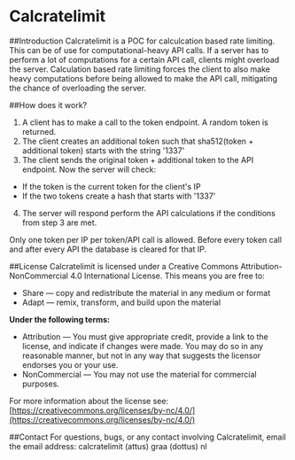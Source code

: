 # Calcratelimit

##Introduction
Calcratelimit is a POC for calculcation based rate limiting. This can be of use for computational-heavy API calls. If a server has to perform a lot of computations for a certain API call, clients might overload the server. Calculation based rate limiting forces the client to also make heavy computations before being allowed to make the API call, mitigating the chance of overloading the server.

##How does it work?
1. A client has to make a call to the token endpoint. A random token is returned.
2. The client creates an additional token such that sha512(token + additional token) starts with the string '1337'
3. The client sends the original token + additional token to the API endpoint. Now the server will check:
  * If the token is the current token for the client's IP
  * If the two tokens create a hash that starts with '1337'
4. The server will respond perform the API calculations if the conditions from step 3 are met.

Only one token per IP per token/API call is allowed. Before every token call and after every API the database is cleared for that IP.

##License
Calcratelimit is licensed under a Creative Commons Attribution-NonCommercial 4.0 International License. This means you are free to:

* Share — copy and redistribute the material in any medium or format
* Adapt — remix, transform, and build upon the material

**Under the following terms:**
* Attribution — You must give appropriate credit, provide a link to the license, and indicate if changes were made. You may do so in any reasonable manner, but not in any way that suggests the licensor endorses you or your use.
* NonCommercial — You may not use the material for commercial purposes. 

For more information about the license see:
[https://creativecommons.org/licenses/by-nc/4.0/](https://creativecommons.org/licenses/by-nc/4.0/)

##Contact
For questions, bugs, or any contact involving Calcratelimit, email the email address: calcratelimit (attus) graa (dottus) nl
